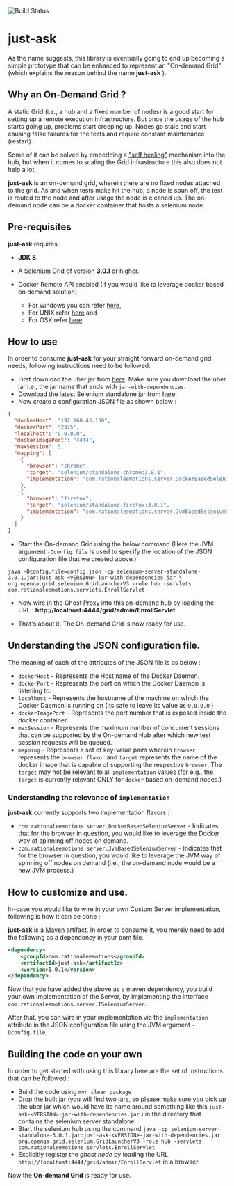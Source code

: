 ![Build Status](https://travis-ci.org/RationaleEmotions/just-ask.svg?branch=master)

# just-ask

As the name suggests, this library is eventually going to end up becoming a simple prototype that can be enhanced to 
represent an "On-demand Grid" (which explains the reason behind the name **just-ask** ).
 
## Why an On-Demand Grid ?

A static Grid (i.e., a hub and a fixed number of nodes) is a good start for setting up a remote execution infrastructure. 
But once the usage of the hub starts going up, problems start creeping up. 
Nodes go stale and start causing false failures for the tests and require constant maintenance (restart).  

Some of it can be solved by embedding a ["self healing"](https://rationaleemotions.wordpress.com/2013/01/28/building-a-self-maintaining-grid-environment/) mechanism into the hub, 
but when it comes to scaling the Grid infrastructure this also does not help a lot.

**just-ask** is an on-demand grid,  wherein there are no fixed nodes attached to the grid. 
As and when tests make hit the hub, a node is spun off, the test is routed to the node and after usage the node is 
cleaned up. The on-demand node can be a docker container that hosts a selenium node.

 ## Pre-requisites
 
 **just-ask** requires : 
 * **JDK 8**.
 * A Selenium Grid of version **3.0.1** or higher.
 * Docker Remote API enabled (If you would like to leverage docker based on demand solution) 
 
   * For windows you can refer [here](http://scriptcrunch.com/enable-docker-remote-api/), 
   * For UNIX refer [here](https://docs.docker.com/engine/admin/) and 
   * For OSX refer [here](https://forums.docker.com/t/remote-api-with-docker-for-mac-beta/15639/2)


## How to use

In order to consume **just-ask** for your straight forward on-demand grid needs, following instructions need to be 
followed:
* First download the uber jar from [here](http://repo1.maven.org/maven2/com/rationaleemotions/just-ask/). Make sure 
you download the uber jar i.e., the jar name that ends with `jar-with-dependencies`.
* Download the latest Selenium standalone jar from [here](http://www.seleniumhq.org/download/).
* Now create a configuration JSON file as shown below :

```json
{
  "dockerHost": "192.168.43.130",
  "dockerPort": "2375",
  "localhost": "0.0.0.0",
  "dockerImagePort": "4444",
  "maxSession": 5,
  "mapping": [
    {
      "browser": "chrome",
      "target": "selenium/standalone-chrome:3.0.1",
      "implementation": "com.rationaleemotions.server.DockerBasedSeleniumServer"
    },
    {
      "browser": "firefox",
      "target": "selenium/standalone-firefox:3.0.1",
      "implementation": "com.rationaleemotions.server.JvmBasedSeleniumServer"
    }
  ]
}
```
* Start the On-demand Grid using the below command (Here the JVM argument `-Dconfig.file` is used to specify the 
location of the JSON configuration file that we created above.)

```
java -Dconfig.file=config.json -cp selenium-server-standalone-3.0.1.jar:just-ask-<VERSION>-jar-with-dependencies.jar \
org.openqa.grid.selenium.GridLauncherV3 -role hub -servlets com.rationaleemotions.servlets.EnrollServlet
```

* Now wire in the Ghost Proxy into this on-demand hub by loading the URL : 
**http://localhost:4444/grid/admin/EnrollServlet**

* That's about it. The On-demand Grid is now ready for use.

## Understanding the JSON configuration file.
The meaning of each of the attributes of the JSON file is as below :

* `dockerHost` - Represents the Host name of the Docker Daemon.
* `dockerPort` - Represents the port on which the Docker Daemon is listening to.
* `localhost` - Represents the hostname of the machine on which the Docker Daemon is running on (Its safe to leave 
its value as `0.0.0.0` )
* `dockerImagePort` - Represents the port number that is exposed inside the docker container.
* `maxSession` - Represents the maximum number of concurrent sessions that can be supported by the On-demand Hub 
after which new test session requests will be queued.
* `mapping` - Represents a set of key-value pairs wherein `browser` represents the `browser flavor` and `target` 
represents the name of the docker image that is capable of supporting the respective `browser`. The `target` may not 
be relevant to all `implementation` values (for e.g., the `target` is currently relevant ONLY for `docker` based 
on-demand nodes.)

### Understanding the relevance of `implementation`
**just-ask** currently supports two implementation flavors :

* `com.rationaleemotions.server.DockerBasedSeleniumServer` - Indicates that for the browser in question, you would like
 to leverage the Docker way of spinning off nodes on demand.
*  `com.rationaleemotions.server.JvmBasedSeleniumServer` - Indicates that for the browser in question, you would like
 to leverage the JVM way of spinning off nodes on demand (i.e., the on-demand node would be a new JVM process.)

## How to customize and use.

In-case you would like to wire in your own Custom Server implementation, following is how it can be done :

**just-ask** is a [Maven](https://maven.apache.org/guides/getting-started/) artifact. In order to 
consume it, you merely need to add the following as a dependency in your pom file.

```xml
<dependency>
    <groupId>com.rationaleemotions</groupId>
    <artifactId>just-ask</artifactId>
    <version>1.0.1</version>
</dependency>
```

Now that you have added the above as a maven dependency, you build your own implementation of the Server, by 
implementing the interface `com.rationaleemotions.server.ISeleniumServer`.

After that, you can wire in your implementation via the `implementation` attribute in the JSON configuration file 
using the JVM argument `-Dconfig.file`.

## Building the code on your own

In order to get started with using this library here are the set of instructions that can be followed :
 
 * Build the code using `mvn clean package`
 * Drop the built jar (you will find two jars, so please make sure you pick up the uber jar which would have its name
  around something like this `just-ask-<VERSION>-jar-with-dependencies.jar` ) in the directory that contains the 
  selenium server standalone.
 * Start the selenium hub using the command `java -cp selenium-server-standalone-3.0.1.jar:just-ask-<VERSION>-jar-with-dependencies.jar org.openqa.grid.selenium.GridLauncherV3 -role hub -servlets com.rationaleemotions.servlets.EnrollServlet`
 * Explicitly register the *ghost node* by loading the URL `http://localhost:4444/grid/admin/EnrollServlet` in a browser.
 
 Now the **On-demand Grid** is ready for use.
